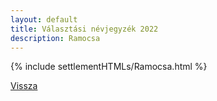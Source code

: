 ```yaml
---
layout: default
title: Választási névjegyzék 2022
description: Ramocsa
---
```


{% include settlementHTMLs/Ramocsa.html %}

[Vissza](./)